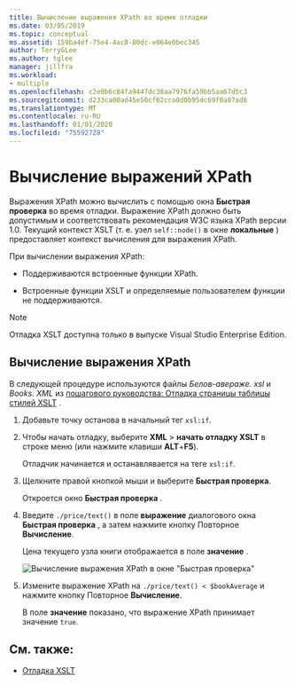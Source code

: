 ```yaml
---
title: Вычисление выражения XPath во время отладки
ms.date: 03/05/2019
ms.topic: conceptual
ms.assetid: 159ba4ef-75e4-4ac8-80dc-e064e0bec345
author: TerryGLee
ms.author: tglee
manager: jillfra
ms.workload:
- multiple
ms.openlocfilehash: c2e0b6c84fa9447dc38aa7976fa59bb5aa67d5c3
ms.sourcegitcommit: d233ca00ad45e50cf62cca0d0b95dc69f0a87ad6
ms.translationtype: MT
ms.contentlocale: ru-RU
ms.lasthandoff: 01/01/2020
ms.locfileid: "75592728"
---
```

# <a name="evaluate-xpath-expressions"></a>Вычисление выражений XPath

Выражения XPath можно вычислить с помощью окна **Быстрая проверка** во время отладки. Выражение XPath должно быть допустимым и соответствовать рекомендация W3C языка XPath версии 1.0. Текущий контекст XSLT (т. е. узел `self::node()` в окне **локальные** ) предоставляет контекст вычисления для выражения XPath.

При вычислении выражения XPath:

- Поддерживаются встроенные функции XPath.

- Встроенные функции XSLT и определяемые пользователем функции не поддерживаются.

> [!NOTE]
> Отладка XSLT доступна только в выпуске Visual Studio Enterprise Edition.

## <a name="evaluate-an-xpath-expression"></a>Вычисление выражения XPath

В следующей процедуре используются файлы *Белов-авераже. xsl* и *Books. XML* из [пошагового руководства: Отладка страницы таблицы стилей XSLT](../xml-tools/walkthrough-debug-an-xslt-style-sheet.md#sample-files) .

1. Добавьте точку останова в начальный тег `xsl:if`.

2. Чтобы начать отладку, выберите **XML** > **начать отладку XSLT** в строке меню (или нажмите клавиши **ALT**+**F5**).

   Отладчик начинается и останавлявается на теге `xsl:if`.

3. Щелкните правой кнопкой мыши и выберите **Быстрая проверка**.

   Откроется окно **Быстрая проверка** .

4. Введите `./price/text()` в поле **выражение** диалогового окна **Быстрая проверка** , а затем нажмите кнопку Повторное **Вычисление**.

   Цена текущего узла книги отображается в поле **значение** .

   ![Вычисление выражения XPath в окне "Быстрая проверка"](media/quickwatch-price.png)

5. Измените выражение XPath на `./price/text() < $bookAverage` и нажмите кнопку Повторное **Вычисление**.

   В поле **значение** показано, что выражение XPath принимает значение `true`.

## <a name="see-also"></a>См. также:

- [Отладка XSLT](../xml-tools/debugging-xslt.md)
